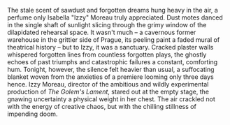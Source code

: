 The stale scent of sawdust and forgotten dreams hung heavy in the air, a perfume only Isabella "Izzy" Moreau truly appreciated.  Dust motes danced in the single shaft of sunlight slicing through the grimy window of the dilapidated rehearsal space.  It wasn't much – a cavernous former warehouse in the grittier side of Prague, its peeling paint a faded mural of theatrical history – but to Izzy, it was a sanctuary.  Cracked plaster walls whispered forgotten lines from countless forgotten plays, the ghostly echoes of past triumphs and catastrophic failures a constant, comforting hum.  Tonight, however, the silence felt heavier than usual, a suffocating blanket woven from the anxieties of a premiere looming only three days hence.  Izzy Moreau, director of the ambitious and wildly experimental production of *The Golem's Lament*, stared out at the empty stage, the gnawing uncertainty a physical weight in her chest. The air crackled not with the energy of creative chaos, but with the chilling stillness of impending doom.
